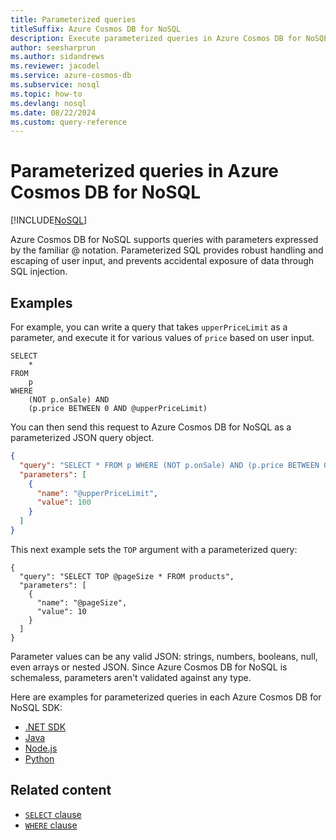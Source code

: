 ```yaml
---
title: Parameterized queries
titleSuffix: Azure Cosmos DB for NoSQL
description: Execute parameterized queries in Azure Cosmos DB for NoSQL to provide robust handling and escaping of user input, and prevent accidental exposure of data through SQL injection.
author: seesharprun
ms.author: sidandrews
ms.reviewer: jacodel
ms.service: azure-cosmos-db
ms.subservice: nosql
ms.topic: how-to
ms.devlang: nosql
ms.date: 08/22/2024
ms.custom: query-reference
---
```


# Parameterized queries in Azure Cosmos DB for NoSQL

[!INCLUDE[NoSQL](../../includes/appliesto-nosql.md)]

Azure Cosmos DB for NoSQL supports queries with parameters expressed by the familiar @ notation. Parameterized SQL provides robust handling and escaping of user input, and prevents accidental exposure of data through SQL injection.

## Examples

For example, you can write a query that takes `upperPriceLimit` as a parameter, and execute it for various values of `price` based on user input.

```nosql
SELECT
    *
FROM
    p
WHERE
    (NOT p.onSale) AND
    (p.price BETWEEN 0 AND @upperPriceLimit)
```

You can then send this request to Azure Cosmos DB for NoSQL as a parameterized JSON query object.

```json
{
  "query": "SELECT * FROM p WHERE (NOT p.onSale) AND (p.price BETWEEN 0 AND @upperPriceLimit)",
  "parameters": [
    {
      "name": "@upperPriceLimit",
      "value": 100
    }
  ]
}
```

This next example sets the `TOP` argument with a parameterized query:

```nosql
{
  "query": "SELECT TOP @pageSize * FROM products",
  "parameters": [
    {
      "name": "@pageSize",
      "value": 10
    }
  ]
}
```

Parameter values can be any valid JSON: strings, numbers, booleans, null, even arrays or nested JSON. Since Azure Cosmos DB for NoSQL is schemaless, parameters aren't validated against any type.

Here are examples for parameterized queries in each Azure Cosmos DB for NoSQL SDK:

- [.NET SDK](https://github.com/Azure/azure-cosmos-dotnet-v3/blob/master/Microsoft.Azure.Cosmos.Samples/Usage/Queries/Program.cs#L195)
- [Java](https://github.com/Azure-Samples/azure-cosmos-java-sql-api-samples/blob/main/src/main/java/com/azure/cosmos/examples/queries/sync/QueriesQuickstart.java#L392-L421)
- [Node.js](https://github.com/Azure/azure-cosmos-js/blob/master/samples/ItemManagement.ts#L58-L79)
- [Python](https://github.com/Azure/azure-sdk-for-python/blob/master/sdk/cosmos/azure-cosmos/samples/document_management.py#L66-L78)

## Related content

- [``SELECT`` clause](select.md)
- [``WHERE`` clause](where.md)
